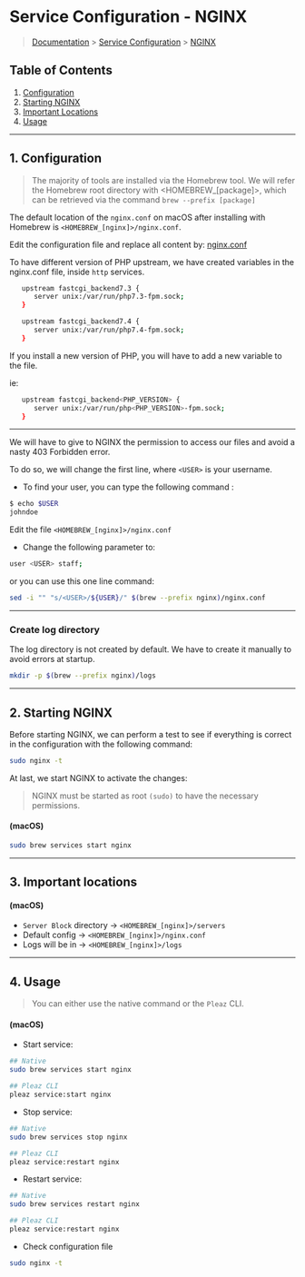 # Service Configuration - NGINX

> [Documentation](../../../readme.md) > [Service Configuration](../../readme.md) > [NGINX](nginx.md)

## Table of Contents
1. [Configuration](#markdown-header-1-configuration)
1. [Starting NGINX](#markdown-header-2-starting)
1. [Important Locations](#markdown-header-3-important-locations)
1. [Usage](#markdown-header-4-usage)

---

## 1. Configuration

> The majority of tools are installed via the Homebrew tool. We will refer the Homebrew root directory with <HOMEBREW_[package]>, which can be retrieved via the command `brew --prefix [package]`

The default location of the `nginx.conf` on macOS after installing with Homebrew is `<HOMEBREW_[nginx]>/nginx.conf`.

Edit the configuration file and replace all content by: [nginx.conf](../../../stubs/nginx/context/nginx.conf)

To have different version of PHP upstream, we have created variables in the nginx.conf file, inside `http` services.

```bash
   upstream fastcgi_backend7.3 {
      server unix:/var/run/php7.3-fpm.sock;
   }

   upstream fastcgi_backend7.4 {
      server unix:/var/run/php7.4-fpm.sock;
   }
```

If you install a new version of PHP, you will have to add a new variable to the file.

ie:
```bash
   upstream fastcgi_backend<PHP_VERSION> {
      server unix:/var/run/php<PHP_VERSION>-fpm.sock;
   }
```
---

We will have to give to NGINX the permission to access our files and avoid a nasty 403 Forbidden error.

To do so, we will change the first line, where `<USER>` is your username.

* To find your user, you can type the following command :

```bash
$ echo $USER
johndoe
```

Edit the file `<HOMEBREW_[nginx]>/nginx.conf`

- Change the following parameter to:

```bash
user <USER> staff;
```

or you can use this one line command:

```bash
sed -i "" "s/<USER>/${USER}/" $(brew --prefix nginx)/nginx.conf
```

---

### Create log directory

The log directory is not created by default. We have to create it manually to avoid errors at startup.

```bash
mkdir -p $(brew --prefix nginx)/logs
```

---

## 2. Starting NGINX

Before starting NGINX, we can perform a test to see if everything is correct in the configuration with the following command:

```bash
sudo nginx -t
```

At last, we start NGINX to activate the changes:

> NGINX must be started as root `(sudo)` to have the necessary permissions.

#### (macOS)
```bash
sudo brew services start nginx
```

---

## 3. Important locations

#### (macOS)
* `Server Block` directory -> `<HOMEBREW_[nginx]>/servers`
* Default config -> `<HOMEBREW_[nginx]>/nginx.conf`
* Logs will be in -> `<HOMEBREW_[nginx]>/logs`

---

## 4. Usage

> You can either use the native command or the `Pleaz` CLI.

#### (macOS)
* Start service:
```bash
## Native
sudo brew services start nginx

## Pleaz CLI
pleaz service:start nginx
```

* Stop service:
```bash
## Native
sudo brew services stop nginx

## Pleaz CLI
pleaz service:restart nginx
```

* Restart service:
```bash
## Native
sudo brew services restart nginx

## Pleaz CLI
pleaz service:restart nginx
```

* Check configuration file
```bash
sudo nginx -t
```
